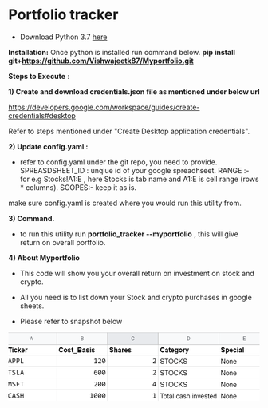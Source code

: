 # Portfolio tracker

- Download Python 3.7  [here](https://www.python.org/downloads/)

**Installation:**
Once python is installed run command below.
  **pip install git+https://github.com/Vishwajeetk87/Myportfolio.git**

**Steps to Execute** :

**1) Create and download credentials.json file as mentioned under below url**

https://developers.google.com/workspace/guides/create-credentials#desktop

Refer to steps mentioned under "Create Desktop application credentials".

**2) Update config.yaml :**

- refer to config.yaml under the git repo, you need to provide.
 SPREASDSHEET_ID : unqiue id of your google spreadhseet.
 RANGE :- for e.g Stocks!A1:E , here Stocks is tab name and A1:E is cell range (rows * columns).
 SCOPES:- keep it as is.
 
 make sure config.yaml is created where you would run this utility from.
 
 **3) Command.**
 - to run this utility run **portfolio_tracker --myportfolio** ,  this will give return on overall portfolio.
 
**4) About Myportfolio**

  - This code will show you your overall return on investment on stock and crypto.

- All you need is to list down your Stock and crypto purchases in google sheets.

- Please refer to snapshot below

 ![Stock list](https://github.com/Vishwajeetk87/Myportfolio/blob/main/doc/stock_list.png)

